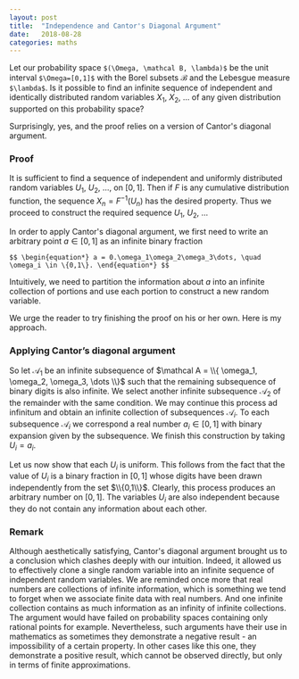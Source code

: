 ```yaml
---
layout: post
title:  "Independence and Cantor's Diagonal Argument"
date:   2018-08-28
categories: maths
---
```


Let our probability space `$(\Omega, \mathcal B, \lambda)$` be the unit interval `$\Omega=[0,1]$` with the Borel subsets $\mathcal B$ and the Lebesgue measure `$\lambda$`. Is it possible to find an infinite sequence of independent and identically distributed random variables $X_1$, $X_2$, $\dots$ of any given distribution supported on this probability space?

Surprisingly, yes, and the proof relies on a version of Cantor's diagonal argument.

### Proof

It is sufficient to find a sequence of independent and uniformly distributed random variables $U_1$, $U_2$, $\dots$, on $[0,1]$. Then if $F$ is any cumulative distribution function, the sequence $X_n = F^{-1}(U_n)$ has the desired property. Thus we proceed to construct the required sequence $U_1$, $U_2$, $\dots$

In order to apply Cantor's diagonal argument, we first need to write an arbitrary point $a \in [0,1]$ as an infinite binary fraction

`$$
\begin{equation*}
a = 0.\omega_1\omega_2\omega_3\dots, \quad \omega_i \in \{0,1\}.
\end{equation*}
$$`

Intuitively, we need to partition the information about $a$ into an infinite collection of portions and use each portion to construct a new random variable.

We urge the reader to try finishing the proof on his or her own. Here is my approach.

### Applying Cantor’s diagonal argument

So let $\mathcal A_1$ be an infinite subsequence of $\mathcal A = \\{ \omega_1, \omega_2, \omega_3, \dots \\}$ such that the remaining subsequence of binary digits is also infinite. We select another infinite subsequence $\mathcal A_2$ of the remainder with the same condition. We may continue this process ad infinitum and obtain an infinite collection of subsequences $\mathcal A_i$. To each subsequence $\mathcal A_i$ we correspond a real number $a_i\in[0,1]$ with binary expansion given by the subsequence. We finish this construction by taking $U_i = a_i$.

Let us now show that each $U_i$ is uniform. This follows from the fact that the value of $U_i$ is a binary fraction in $[0,1]$ whose digits have been drawn independently from the set $\\{0,1\\}$. Clearly, this process produces an arbitrary number on $[0,1]$. The variables $U_i$ are also independent because they do not contain any information about each other.


### Remark

Although aesthetically satisfying, Cantor's diagonal argument brought us to a conclusion which clashes deeply with our intuition. Indeed, it allowed us to effectively clone a single random variable into an infinite sequence of independent random variables. We are reminded once more that real numbers are collections of infinite information, which is something we tend to forget when we associate finite data with real numbers. And one infinite collection contains as much information as an infinity of infinite collections. The argument would have failed on probability spaces containing only rational points for example. Nevertheless, such arguments have their use in mathematics as sometimes they demonstrate a negative result - an impossibility of a certain property. In other cases like this one, they demonstrate a positive result, which cannot be observed directly, but only in terms of finite approximations.
